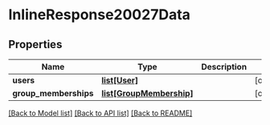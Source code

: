 # InlineResponse20027Data

## Properties
Name | Type | Description | Notes
------------ | ------------- | ------------- | -------------
**users** | [**list[User]**](User.md) |  | [optional] 
**group_memberships** | [**list[GroupMembership]**](GroupMembership.md) |  | [optional] 

[[Back to Model list]](../README.md#documentation-for-models) [[Back to API list]](../README.md#documentation-for-api-endpoints) [[Back to README]](../README.md)

